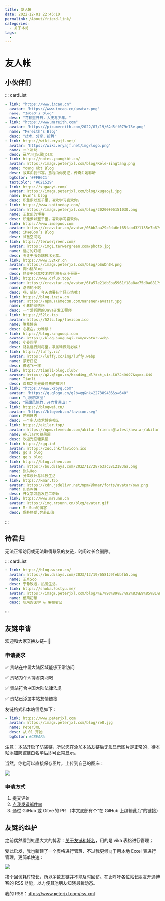 ```yaml
---
title: 友人帐
date: 2022-12-01 22:45:10
permalink: /About/friend-link/
categories:
  - 关于本站
tags:
  - 
---
```



# 友人帐

## 小伙伴们

::: cardList
```yaml
- link: "https://www.imcao.cn"
  avatar: "https://www.imcao.cn/avatar.png"
  name: "ImCaO's Blog"
  desc: "花有重开日，人无再少年。"  
- link: "https://www.mereith.com"
  avatar: "https://pic.mereith.com/2022/07/19/62d5ff079e73e.png"
  name: "Mereith's Blog"
  desc: "技术、分享、折腾" 
- link: https://wiki.eryajf.net/  
  avatar: "https://wiki.eryajf.net/img/logo.png"
  name: 二丫讲梵 
  desc: 💻学习📝记录🔗分享 
- link: https://notes.youngkbt.cn/	
  avatar: https://image.peterjxl.com/blog/Kele-Bingtang.png
  name: Young Kbt Blog	
  desc: 故事由我书写，旅程由你见证，传奇由她聆听	
  bgColor: '#FFB6C1'	
  textColor: '#621529'	
- link: https://xugaoyi.com/  
  avatar: https://image.peterjxl.com/blog/xugaoyi.jpg
  name: Evan's blog 
  desc: 积跬步以至千里，喜欢学习喜欢你。 
- link: https://www.sofineday.com/  
  avatar: https://image.peterjxl.com/blog/20200806151030.png
  name: 王世彪的博客 
  desc: 积跬步以至千里，喜欢学习喜欢你。 
- link: https://www.imaegoo.com
  avatar: https://cravatar.cn/avatar/05bb2aa29c9da6ef65fabd321135e7b6?s=200
  name: iMaeGoo’s Blog
  desc: 虹墨空间站
- link: https://terwergreen.com/ 
  avatar: https://img1.terwergreen.com/photo.jpg 
  name: 远方的灯塔
  desc: 专注于服务端技术分享。
- link: https://www.52txr.cn
  avatar: https://image.peterjxl.com/blog/pSuDn6H.png
  name: 陶小桃Blog
  desc: 热衷于分享技术的机械专业小哥哥~
- link: https://www.drluo.top/
  avatar: https://cravatar.cn/avatar/6fa57e21db3ba5961f18a8ae75d0a081?s=200&r=g&d=retro
  name: 洛屿的小站
  desc: 嗨，靓仔，今天也要有个好心情哦！
- link: https://blog.imzjw.cn
  avatar: https://npm.elemecdn.com/nanshen/avatar.jpg
  name: 小嘉的部落格
  desc: 一个爱折腾的Java开发工程师
- link: https://52lc.top
  avatar: https://52lc.top/favicon.ico
  name: 琳晨博客
  desc: 心犹在，力难续！
- link: https://blog.sunguoqi.com
  avatar: https://blog.sunguoqi.com/avatar.webp
  name: 小孙同学
  desc: 路虽远行则将至，事虽难做则必成！
- link: https://luffy.cc/
  avatar: https://luffy.cc/img/luffy.webp
  name: 蒙奇日记
  desc: 像路飞一样 
- link: https://tianli-blog.club/
  avatar: https://q2.qlogo.cn/headimg_dl?dst_uin=507249007&spec=640
  name: Tianli
  desc: 自知之明是最可贵的知识！
- link: "https://www.xrpyq.com"
  avatar: "https://q.qlogo.cn/g?b=qq&nk=227389436&s=640"
  name: "小朊朋友圈"
  desc: "隔牖风惊竹，开门雪满山！" 
- link: https://blogweb.cn/  
  avatar: "https://blogweb.cn/favicon.svg"
  name: 网络日志 
  desc: 一个多人技术博客社区 
- link: https://akilar.top/
  avatar: https://npm.elemecdn.com/akilar-friends@latest/avatar/akilar.top.jpg
  name: Akilarの糖果屋
  desc: 欢迎光临糖果屋
- link: https://zgq.ink
  avatar: https://zgq.ink/favicon.ico
  name: gq's blog
  desc: gq's blog
- link: https://blog.zhheo.com
  avatar: https://bu.dusays.com/2022/12/28/63ac2812183aa.png
  name: 张洪Heo
  desc: 分享设计与科技生活
- link: https://kmar.top
  avatar: https://cdn.jsdelivr.net/npm/@kmar/fonts/avatar/own.png
  name: 山岳库博
  desc: 开发学习启发性二刺螈
- link: https://www.mrsunn.cn
  avatar: https://img.mrsunn.cn/blog/avatar.gif
  name: Mr.Sun的博客
  desc: 保持热爱,奔赴山海
```
:::


## 待君归

无法正常访问或无法取得联系的友链，时间过长会删除。


::: cardList
```yaml
- link: https://blog.wzsco.cn/
  avatar: https://bu.dusays.com/2023/12/19/658179febbfb5.png
  name: 王卓Sco
  desc: 宁静致远，热爱生活。  
- link: https://shoka.lostyu.me/
  avatar: https://image.peterjxl.com/blog/%E7%90%89%E7%92%83%E9%85%B1%E7%9A%84avatar.jpg
  name: 優萌初華
  desc: 琉璃的医学 & 编程笔记  
```
:::



## 友链申请

欢迎和大家交换友链~ 🎉 

### 申请要求

✅ 贵站在中国大陆区域能够正常访问

✅ 贵站为个人博客类网站

✅ 贵站符合中国大陆法律法规

✅ 贵站已添加本站友情链接


友链格式和本站信息如下：

```YAML
- link: https://www.peterjxl.com
  avatar: https://image.peterjxl.com/blog/re0.jpg
  name: PeterJXL
  desc: 从 01 开始
  bgColor: #CBEAFA
```

注意：本站开启了防盗链，所以您在添加本站友链后无法显示图片是正常的，待本站添加防盗链白名单后即可正常显示。

当然，你也可以直接保存图片，上传到自己的图床：

![](https://image.peterjxl.com/blog/re0.jpg)


### 申请方式

1. 提交评论
2. [点我发送邮件✉](mailto:peterjxl@qq.com)
3. 通过 GitHub 或 Gitee 的 PR （本文底部有个“在 GitHub 上编辑此页”的链接）


## 友链的维护

之前偶然看到虹墨大大的博客：[关于友链和域名](https://www.imaegoo.com/2023/october-daily/)，用的是 vika 表格进行管理；

受此启发，我也新建了一个表格进行管理，不过我更倾向于用本地 Excel 表进行管理，更简单快速：

![](https://image.peterjxl.com/blog/20240528194926.png)


挨个回访耗时较长，所以多数友链并不能及时回访。在此呼吁各位站长朋友开通博客的 RSS 功能，以方便其他朋友知晓最新动态。

我的 RSS：https://www.peterjxl.com/rss.xml
